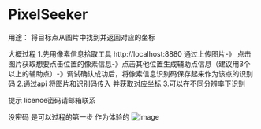 # PixelSeeker

用途：
  将目标点从图片中找到并返回对应的坐标

大概过程
1.先用像素信息拾取工具 http://localhost:8880 通过上传图片-》 点击图片获取想要点击位置的像素信息-》点击其他位置生成辅助点信息（建议用3个以上的辅助点）-》调试确认成功后，将像素信息识别码保存起来作为该点的识别码
2.通过api 将图片和识别码传入 并获取对应坐标
3.可以在不同分辨率下识别

提示
licence密码请邮箱联系

没密码 是可以过程的第一步 作为体验的
![image](https://github.com/user-attachments/assets/1b388d55-1863-469a-8ac5-8fcb0ee6b5e8)
